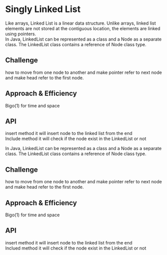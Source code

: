 # Singly Linked List
Like arrays, Linked List is a linear data structure. Unlike arrays, linked list elements are not stored at the contiguous location, the elements are linked using pointers.    
In Java, LinkedList can be represented as a class and a Node as a separate class. The LinkedList class contains a reference of Node class type.
## Challenge
how to move from one node to another and make pointer refer to next node and make head refer to the first node.
## Approach & Efficiency
Bigo(1) for time and space
## API
insert method it will insert node to the linked list  from the end   
Include method it will check if the node exist in the LinkedList or not  

In Java, LinkedList can be represented as a class and a Node as a separate class. The LinkedList class contains a reference of Node class type.   
## Challenge
how to move from one node to another and make pointer refer to next node and make head refer to the first node.    
## Approach & Efficiency
Bigo(1) for time and space    
## API
insert method it will insert node to the linked list  from the end   
Inclued method it will check if the node exist in the LinkedList or not  

